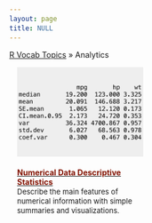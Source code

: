 ```yaml
---
layout: page
title: NULL
---
```


[R Vocab Topics](index) &#187; Analytics

<STYLE TYPE="text/css"> 
<!-- 
.nomargin {
  margin-top: 0px;
  padding: 0px;
}

.headmargin {
  margin-bottom: 0px;
  padding: 0px;
}
--> 
</STYLE>



<div style="width: 150%;">

<div style="float: left; width: 30%; margin-right: 1em; margin-left: 1em;">

<a href="http://bradleyboehmke.github.io/tutorials/descriptives_numeric">
<img src="/public/images/analytics/descriptives/descriptive_stats_numeric_icon.png" style="display: block; margin: auto;" />
</a>

<h4 class="headmargin"><a href="http://bradleyboehmke.github.io/tutorials/descriptives_numeric"><font color="#821122;">Numerical Data Descriptive Statistics</font></a></h4>
<p class="nomargin"><font size="2">Describe the main features of numerical information with simple summaries and visualizations.</font></p>


</div>
 
<div style="float: left; width: 30%; margin-right: 1em; margin-left: 1em;">


 
</div>
 
 
<div style="float: left; width: 30%; margin-right: 1em; margin-left: 1em;">


</div>

<br style="clear: left;" />
</div>

